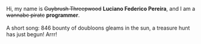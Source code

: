 Hi, my name is ~~Guybrush Threepwood~~ **Luciano Federico Pereira**, and I am a ~~wannabe pirate~~ **programmer**.<br><br>A short song: 846 bounty of doubloons gleams in the sun, a treasure hunt has just begun! Arrr!
